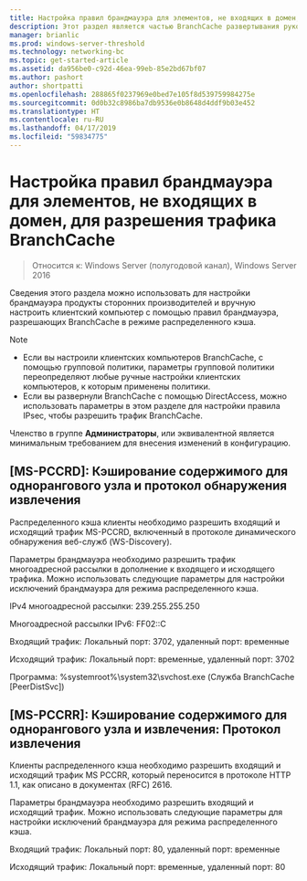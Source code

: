 ```yaml
---
title: Настройка правил брандмауэра для элементов, не входящих в домен, для разрешения трафика BranchCache
description: Этот раздел является частью BranchCache развертывания руководство для Windows Server 2016, который показывает, как развернуть BranchCache в режимах распределенный и размещенный кэш, чтобы оптимизировать использование пропускной способности глобальной сети в филиалах
manager: brianlic
ms.prod: windows-server-threshold
ms.technology: networking-bc
ms.topic: get-started-article
ms.assetid: da956be0-c92d-46ea-99eb-85e2bd67bf07
ms.author: pashort
author: shortpatti
ms.openlocfilehash: 288865f0237969e0bed7e105f8d539759984275e
ms.sourcegitcommit: 0d0b32c8986ba7db9536e0b8648d4ddf9b03e452
ms.translationtype: HT
ms.contentlocale: ru-RU
ms.lasthandoff: 04/17/2019
ms.locfileid: "59834775"
---
```

# <a name="configure-firewall-rules-for-non-domain-members-to-allow-branchcache-traffic"></a>Настройка правил брандмауэра для элементов, не входящих в домен, для разрешения трафика BranchCache

>Относится к: Windows Server (полугодовой канал), Windows Server 2016

Сведения этого раздела можно использовать для настройки брандмауэра продукты сторонних производителей и вручную настроить клиентский компьютер с помощью правил брандмауэра, разрешающих BranchCache в режиме распределенного кэша.  
  
> [!NOTE]  
> -   Если вы настроили клиентских компьютеров BranchCache, с помощью групповой политики, параметры групповой политики переопределяют любые ручные настройки клиентских компьютеров, к которым применены политики.  
> -   Если вы развернули BranchCache с помощью DirectAccess, можно использовать параметры в этом разделе для настройки правила IPsec, чтобы разрешить трафик BranchCache.  
  
Членство в группе **Администраторы**, или эквивалентной является минимальным требованием для внесения изменений в конфигурацию.  
  
## <a name="ms-pccrd-peer-content-caching-and-retrieval-discovery-protocol"></a>[MS-PCCRD]: Кэширование содержимого для однорангового узла и протокол обнаружения извлечения  
Распределенного кэша клиенты необходимо разрешить входящий и исходящий трафик MS-PCCRD, включенный в протоколе динамического обнаружения веб-служб (WS-Discovery).  
  
Параметры брандмауэра необходимо разрешить трафик многоадресной рассылки в дополнение к входящего и исходящего трафика. Можно использовать следующие параметры для настройки исключений брандмауэра для режима распределенного кэша.  
  
IPv4 многоадресной рассылки: 239.255.255.250  
  
Многоадресной рассылки IPv6: FF02::C  
  
Входящий трафик: Локальный порт: 3702, удаленный порт: временные  
  
Исходящий трафик: Локальный порт: временные, удаленный порт: 3702  
  
Программа: %systemroot%\system32\svchost.exe (Служба BranchCache [PeerDistSvc])  
  
## <a name="ms-pccrr-peer-content-caching-and-retrieval-retrieval-protocol"></a>[MS-PCCRR]: Кэширование содержимого для однорангового узла и извлечения: Протокол извлечения  
Клиенты распределенного кэша необходимо разрешить входящий и исходящий трафик MS PCCRR, который переносится в протоколе HTTP 1.1, как описано в документах (RFC) 2616.  
  
Параметры брандмауэра необходимо разрешить входящий и исходящий трафик. Можно использовать следующие параметры для настройки исключений брандмауэра для режима распределенного кэша.  
  
Входящий трафик: Локальный порт: 80, удаленный порт: временные  
  
Исходящий трафик: Локальный порт: временные, удаленный порт: 80  
  


